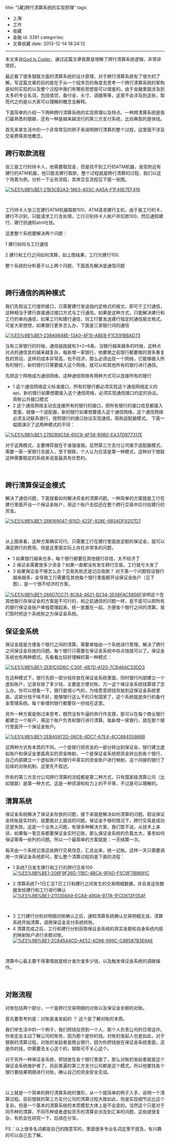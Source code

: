 title: "[藏]跨行清算系统的实现原理"
tags:
  - 上海
  - 工作
  - 收藏
  - 金融
id: 3381
categories:
  - 文章收藏
date: 2013-12-14 18:24:12
---

本文来自[God Is Coder](http://www.cnblogs.com/aigongsi/p/3439766.html)，通过这篇文章我算是理解了跨行清算系统逻辑，非常非常好。

最近看了很多银联方面的清算系统的设计原理，对于跨行清算系统有了很大的了解，写这篇文章的目的是在于从一个程序员的角度去思考一个跨行清算系统的架构是如何实现的以及整个过程中我们有哪些思想是可以借鉴的。由于金融里面涉及到太多的专业名词，包括借贷，备付金，头寸，调拨等等，这里不会涉及到这些，取而代之的是以大家可以理解的概念去解释。

下面简单的介绍一下两种跨行清算系统的实现原理以及特点。一种跨清算系统是我们最熟悉的银联，还有一种是越来越流行的第三方支付系统，比较典型的是快钱。

首先来拿生活中的一个非常常见的例子来说明跨行清算的整个过程，这里面不涉及交易费等其他概念。

## **跨行取款流程**

张三是工行的持卡人，他需要取现金，但是找不到工行的ATM机器，发现附近有建行的ATM机器，他只能去建行取款，整个过程就是跨行清算的过程，我们以这个场景为例，分析一下业务流程，具体交互流程见下面一张图。

[![%E5%9B%BE1-21B3CB2A3-1863-403C-AA5A-F1F49E7EF416]({{BASE_PATH}}/images/2128716c2c0bc979bd671885c0cb16e5ee93d09e.png)](http://leaverimage.b0.upaiyun.com/2013/12/%E5%9B%BE1-21B3CB2A3-1863-403C-AA5A-F1F49E7EF416.png)

&nbsp;

工行持卡人张三在建行ATM机器取款100，ATM请求建行主机，由于是工行的卡，建行不识别，只能请求工行去处理，工行识别持卡人账户并扣款100，然后通知建行，建行则通知atm吐钱。

这里整个系统要解决两个问题：

1 建行如何与工行通信

2 建行和工行之间如何清算，如上图结果，工行欠建行100.

整个系统的分析基于以上两个问题，下面首先解决是通信问题

&nbsp;

## 跨行通信的两种模式

我们先假设工行提供接口，只需要建行发送指约定格式的报文，即可于工行通信，这种相当于建行直接通过接口方式与工行通信。如果是这种方式，只能解决建行和工行的单向通信，如果工行和建行通信，则工行要发送建行指定的通信报文格式。可是大家想想，如果银行更多怎么办，下面是三家银行间的通信

[![%E5%9B%BE1-239A9848E-13A0-4F15-ABEB-F1CE91BBAD73]({{BASE_PATH}}/images/bf16b6e107e301f75d8484ce0e0f98ed3f685027.png)](http://leaverimage.b0.upaiyun.com/2013/12/%E5%9B%BE1-239A9848E-13A0-4F15-ABEB-F1CE91BBAD73.png)

当有三家银行的时候，通信链路就有3*2=6条，当银行越来越多的时候，这种点对点的通信变的越来越复杂，每新增一家银行，他要做之前银行都要做的很多重复性的劳动，这样的成本非常高，也不经济，那么必须出现一个网络，它能够接入所有的银行，新的银行只需要接入这个网络，就可以和其他所有的银行进行通信。

先把这个网络成为通信网络，这种通信网络有两种方式可以连接所有的银行

*   1 这个通信网络定义标准接口，所有的银行都必须实现这个通信网络定义的api，新的银行如果想要接入这个通信网络，必须实现通信接口约定的协议。简称公共接口模式
*   2 这个通信网络主动去连接所有的银行的接口，把所有银行的接口信息都接入里面，就像一个适配器，新的银行如果想要接入这个通信网络，这个通信网络必须主动联系银行，按照银行的接口协议实现通信，简称适配器模式。
下面一幅图演示了这两种模式的不同：

[![%E5%9B%BE1-27BDB9C58-65C9-4F58-B9B0-EA37D977317E]({{BASE_PATH}}/images/11ace11b09acce70d8eaead337a87ebb868513a8.png)](http://leaverimage.b0.upaiyun.com/2013/12/%E5%9B%BE1-27BDB9C58-65C9-4F58-B9B0-EA37D977317E.png)

对于这两模式，主要博弈就在于谁强谁弱。显然第三方支付公司属于适配器模式，需要一家一家银行去接入，至于银联，个人认为应该是第一种模式，这种对于银联这种需要稳定的系统来说是最具有优势的。

&nbsp;

## 跨行清算保证金模式

解决了通信问题，下面就看如何解决资金的清算问题。一种简单的方案就是工行在建行里面开设一个保证金账户，用这个账户去偿还在整个跨行交易中应付给建行的资金。

[![%E5%9B%BE1-288169047-B15D-422F-828E-685ADF9207D7]({{BASE_PATH}}/images/ee7b5387f30e0221c9366cf68d72d03cca9fa2fb.png)](http://leaverimage.b0.upaiyun.com/2013/12/%E5%9B%BE1-288169047-B15D-422F-828E-685ADF9207D7.png)

&nbsp;

从上图来看，这种方案确实可行。只需要工行在建行里面放足额的保证金，就可以满足跨行的费用。但是这里面实际上存在非常多的问题，

*   1 如果银行越来也多，每个银行都要在其他银行存钱，太不经济了
*   2 保证金需要放多少资金？如果一直都没有发生跨行交易，工行就亏大发了
*   3 如果保证金不够怎么办？交易失败还是记应收款？
对于第一个问题假设银行越来越多，会导致工行需要在其他每个银行里面都开设保证金账户（见下图），是一个很不经济的方案。

[![%E5%9B%BE1-266D7CC71-8C84-4621-B234-3E06FAC5856F]({{BASE_PATH}}/images/07c21a5d4f416fa7b3b34b4667bcb02a08a452fd.png)](http://leaverimage.b0.upaiyun.com/2013/12/%E5%9B%BE1-266D7CC71-8C84-4621-B234-3E06FAC5856F.png)说明这个在其他银行存保证金的方案是不可行的，和之前通信的问题一样，是不是可以把所有的银行保证金账户单独管理起来，统一放置在一起，方便各个银行之间的清算。我们暂时把这个系统称之为保证金系统。

## 保证金系统

保证金就是方便各个银行之间的清算，需要单独由一个系统进行管理，解决了跨行之间保证金存放的问题。每个银行只需要在保证金系统中存点钱就可以了。保证金系统也有两种模式。先看看比较好理解的第一种模式：

[![%E5%9B%BE1-2EB1C0D6C-C30F-4B7D-A120-7CB46AC33DD3]({{BASE_PATH}}/images/b420275350a8aa8888110b745a1426787f9a750d.png)](http://leaverimage.b0.upaiyun.com/2013/12/%E5%9B%BE1-2EB1C0D6C-C30F-4B7D-A120-7CB46AC33DD3.png)

在这种模式下，银行先把一部分钱存放在保证金系统里面，同时银行内部建立一个虚拟账户，记录存放了多少钱，主要是方便对账，万一这个保证金系统钱算错了怎么办。你可以想象一下，银行是很小气的，为啥愿意把钱存放到这保证金系统里面，这部分钱干啥不好，能够银行这么干的只有国家了，这个系统就是央行的备付金管理系统。每个新增的银行都要存一份钱在这里。

另外一种方案是倒过来思考，既然没有牛逼的央行作支撑，那可以在每个商业银行都建立一个账户，用这个账户负责和银行进行清算。每新增一家银行，就在那个银行里面开一个保证金账户。

[![%E5%9B%BE1-2EBA5972D-06C6-4DC7-A7E4-4CC68455988B]({{BASE_PATH}}/images/2ed236969650d9d6c981c7a933ca69a0b0aa982a.png)](http://leaverimage.b0.upaiyun.com/2013/12/%E5%9B%BE1-2EBA5972D-06C6-4DC7-A7E4-4CC68455988B.png)

这两种方式有本质的不同，一个是银行把资金的一部分转出到保证金，银行建立虚拟账户和保证金里面真实的资金映射。一个是保证金系统把资金转出到各个银行，自己内部建立一个虚拟账户和银行中真实的资金账户进行映射。这个间接的银行了后续的对账机制，这里先不叙述。

所有的第三方支付公司跨行清算的流程都是第二种方式，只有国家级清算公司（比如银联）是第一种方式，这是一种资源和权力上的不平等，不过是可以理解的。

## 清算系统

保证金系统解决了保证金存放的问题，接下来就是解决如何清算的问题。假设保证金转账是实时的，就要面对上面说的问题，保证金不够的情况下，跨行交易是成功还是失败。这是一个业务上问题，有很多种解决方案，我们暂不说。从技术上来讲，如果每一笔交易都要保证金实时记账，那么保证金系统的负载太大，事务如何保证等等一些列的问题。所以一个最简单的方案就是：一天结算一次。

每天由一个系统记录这些跨行交易信息，汇总出来，统一记账。这样一天只需要调用一次保证金系统即可。那么整个清算过程则是下面的流程：

*   1 系统T日发生建行和工行的跨行交易100
[![%E5%9B%BE1-208F9F26D-11BC-4BCA-9FAD-F5C9F7B9691C]({{BASE_PATH}}/images/4c745f5c7b8a40a840d975f5ac5a0e0871e8a2dc.png)](http://leaverimage.b0.upaiyun.com/2013/12/%E5%9B%BE1-208F9F26D-11BC-4BCA-9FAD-F5C9F7B9691C.png)

*   2 清算系统T+1日汇总T日工行和建行之间发生的交易明细数据，并且发这些数据发给建行和工行进行确认
[![%E5%9B%BE1-2111356A9-ECA8-490A-977A-1FCD613F054F]({{BASE_PATH}}/images/1982182c16c49a40f6f81c9839c260a0b599296c.png)](http://leaverimage.b0.upaiyun.com/2013/12/%E5%9B%BE1-2111356A9-ECA8-490A-977A-1FCD613F054F.png)

&nbsp;

*   3 工行建行分别对明细对账确认之后，通知清算系统确认交易明细无误，清算系统开始清算，调用保证金支付系统转账。
*   4 清算完成之后，工行和建行分别获取保证金系统的真实金额和自身系统内部的映射账户进行余额对账。
[![%E5%9B%BE1-2C84544CD-AE52-4D98-999C-C8B587B3E6AE]({{BASE_PATH}}/images/c6fbba7cf0732085b9fc6a72eac7df350c736d08.png)](http://leaverimage.b0.upaiyun.com/2013/12/%E5%9B%BE1-2C84544CD-AE52-4D98-999C-C8B587B3E6AE.png)

&nbsp;

清算中心最主要干得事情就是统计谁欠谁多少钱，以及触发保证金系统的调拨操作。

&nbsp;

## 对账流程

对账包括两个部分，一个是跨行交易明细的对账以及保证金余额的对账。

首先要思考的是：对账是谁发起的 ？ 这个是了解对账的本质。

我们举生活中的一个例子，我们把钱投资到一个人，那个人负责公司的日常运作。你肯定会主动了解公司的账务，因为那个是你的钱。对账的发起人也是如此，对于银联的清算过程，对账的发起者是商业银行，因为你把钱放在保证金系统里面，这是你的钱，你需要去关心这个的，银联可不关心这个。

对于另外一种保证金系统，把钱放在各个银行里面了，那么对账的发起者就是这个保证金系统维护者了。目前普遍的第三方支付公司都是这个模式，所以他要找各个银行要结果明细进行对账，确认自己的资金安全无误。

&nbsp;

以上就是一个简单的跨行清算系统的雏形，从一个就简单的例子入手，说明一个清算过程。目前银联的第三方支付公司的清算过程大致如此，但是实现细节远比这个复杂。但是一个基本的清算系统的本质模型大体上是不会变的。当然这个只是对于同币种的清算，不同币种或者虚拟货币的清算会涉及到汇率的问题，这些就很复杂，有机会在研究一下，后续在分享。

PS：以上很多名词都是自己的随意写的，里面很多专业名词这里不提及，有兴趣的可以自己去了解。